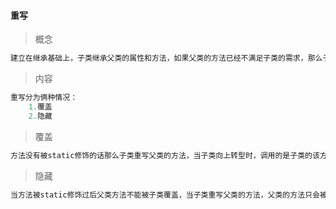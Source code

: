 #### 重写

> 概念

```java
建立在继承基础上，子类继承父类的属性和方法，如果父类的方法已经不满足子类的需求，那么子类就可以重写父类的方法，要求是参数、返回值一模一样，权限修饰符不能小于父类.
```

> 内容

```java
重写分为俩种情况：
	1.覆盖
	2.隐藏
```

> 覆盖

```java
方法没有被static修饰的话那么子类重写父类的方法，当子类向上转型时，调用的是子类的该方法，因为父类的方法已经被子类重写了。
```

> 隐藏

```java
当方法被static修饰过后父类方法不能被子类覆盖，当子类重写父类的方法，父类的方法只会被隐藏，当子类向上转型为父类时，那么再次调用该方法，就是父类的方法。
```





